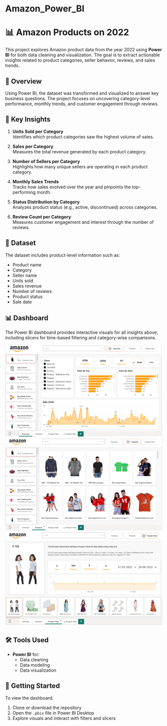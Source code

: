 # Amazon_Power_BI

# 📊 Amazon Products on 2022

This project explores Amazon product data from the year 2022 using **Power BI** for both data cleaning and visualization. The goal is to extract actionable insights related to product categories, seller behavior, reviews, and sales trends.

## 📝 Overview

Using Power BI, the dataset was transformed and visualized to answer key business questions. The project focuses on uncovering category-level performance, monthly trends, and customer engagement through reviews.

## 📌 Key Insights

1. **Units Sold per Category**  
   Identifies which product categories saw the highest volume of sales.

2. **Sales per Category**  
   Measures the total revenue generated by each product category.

3. **Number of Sellers per Category**  
   Highlights how many unique sellers are operating in each product category.

4. **Monthly Sales Trends**  
   Tracks how sales evolved over the year and pinpoints the top-performing month.

5. **Status Distribution by Category**  
   Analyzes product status (e.g., active, discontinued) across categories.

6. **Review Count per Category**  
   Measures customer engagement and interest through the number of reviews.

## 📂 Dataset

The dataset includes product-level information such as:
- Product name
- Category
- Seller name
- Units sold
- Sales revenue
- Number of reviews
- Product status
- Sale date

## 📊 Dashboard

The Power BI dashboard provides interactive visuals for all insights above, including slicers for time-based filtering and category-wise comparisons.

![Dashboard Preview](dashboard.png)
![Products](dashboard_preview_2.png)
![Products_View](dashboard_preview_3.png)

## 🛠️ Tools Used

- **Power BI** for:
  - Data cleaning
  - Data modeling
  - Data visualization

## 🚀 Getting Started

To view the dashboard:
1. Clone or download the repository
2. Open the `.pbix` file in Power BI Desktop
3. Explore visuals and interact with filters and slicers
